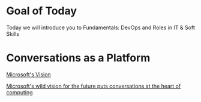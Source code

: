 # Goal of Today


Today we will introduce you to Fundamentals: DevOps and Roles in IT & Soft Skills

# Conversations as a Platform

[Microsoft's Vision](https://cdn.vox-cdn.com/thumbor/YlaT6xQCOHfsflmeKbGqbD-mzR4=/0x0:2039x1359/1820x1213/filters:focal(0x0:2039x1359):format(webp)/cdn.vox-cdn.com/uploads/chorus_image/image/49197577/microsoft-build-2016-event-verge_433.0.0.jpg)

[Microsoft's wild vision for the future puts conversations at the heart of computing](https://www.theverge.com/2016/3/30/11331388/microsoft-chatbots-ai-build)

